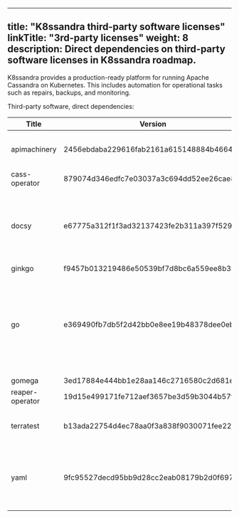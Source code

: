 
---
title: "K8ssandra third-party software licenses"
linkTitle: "3rd-party licenses"
weight: 8
description: Direct dependencies on third-party software licenses in K8ssandra roadmap.
---

K8ssandra provides a production-ready platform for running Apache Cassandra on Kubernetes. This includes automation for operational tasks such as repairs, backups, and monitoring.

Third-party software, direct dependencies:

|Title                                                                |Version                                 |License                                                                                                                                                                                                                                                                                                                                                    |
|---------------------------------------------------------------------|----------------------------------------|--------------------------------------------------------------------------------------------------------------------------------------------------------------------------------------------------------------------------------------------------------------------------------------------------------------------------------------------------------------------|
|apimachinery                                                         |2456ebdaba229616fab2161a615148884b46644b                                  |Apache-2.0; BSD-3-Clause                                                                                                                                                                                                                                                                                                                                                         |
|cass-operator	                                                      |879074d346edfc7e03037a3c694dd52ee26cae8c	                                 |Apache-2.0                                                                                                                                                                                                                                                                                                                                                                    |
|docsy                                                                |e67775a312f1f3ad32137423fe2b311a397f5293                                  |Multi-license: Apache-2.0 OR ISC; Apache-2.0; MIT; ISC                                                                                                                                                                                                                                                                                                                           |
|ginkgo                                                               |f9457b013219486e50539bf7d8bc6a559ee8b3a6                                  |MIT                                                                                                                                                                                                                                                                                                                                                                           |
|go                                                                   |e369490fb7db5f2d42bb0e8ee19b48378dee0ebf                                  |BSD-3-Clause; Multi-license: BSD-3-Clause OR GPL-2.0-only; Public-Domain                                                                                                                                                                                                                                                                                              |
|gomega                                                               |3ed17884e444bb1e28aa146c2716580c2d681ec1                                  |MIT                                                                                                                                                                                                                                                                                                                                                                           |
|reaper-operator                                                      |19d15e499171fe712aef3657be3d59b3044b57fa                                  |Apache-2.0                                                                                                                                                                                                                                                                                                                                                                    |
|terratest                                                            |b13ada22754d4ec78aa0f3a838f9030071fee22b                                  |Apache-2.0; public-domain	                                                                                                                                                                                                                                                                                                                                                       |
|yaml                                                                |9fc95527decd95bb9d28cc2eab08179b2d0f6971                                   |Multi-license: BSD-3-Clause OR MIT; BSD-3-Clause                                                                                                                                                                                                                                                                                                                                 |
